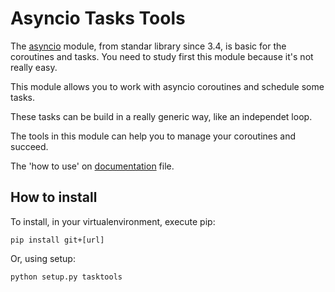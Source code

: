 Asyncio Tasks Tools
======================

The [asyncio](https://docs.python.org/3/library/asyncio.html) module,  from standar library since 3.4, is basic for the coroutines and tasks. You need to
study first this module because it's not really easy.

This module allows you to work with asyncio coroutines and schedule some
tasks.

These tasks can be build in a really generic way, like an independet loop.

The tools in this module can help you to manage your coroutines and succeed.

The 'how to use' on [documentation](../doc/tasktools.pdf) file.


How to install
-----------------

To install, in your virtualenvironment, execute pip:

```
pip install git+[url]
```

Or, using setup:

```
python setup.py tasktools
```
